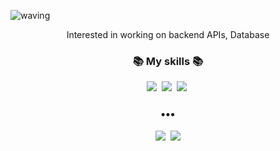 ![waving](https://capsule-render.vercel.app/api?type=waving&height=200&text=Belluga🎆&fontAlign=80&fontAlignY=40&color=gradient)

<p align="center">
Interested in working on backend APIs, Database  
</p>
<h3 align="center">📚 My skills 📚</h3>
<p align="center">
  <img src="https://img.shields.io/badge/-JAVA-orange"/>&nbsp
  <img src="https://img.shields.io/badge/-MySQL-navy"/>&nbsp
  <img src="https://img.shields.io/badge/-SpringBoot-orange"/>&nbsp
</p>

<h3 align="center">•••</h3>

<p align="center">
  <a href="https://velog.io/@qotndus43"><img src="https://img.shields.io/badge/Tech%20Blog-11B48A?style=flat-square&logo=Vimeo&logoColor=white&link=https://velog.io/@new_wisdom"/></a>&nbsp
  <a href="mailto:qotndus950403@gmail.com"><img src="https://img.shields.io/badge/Gmail-d14836?style=flat-square&logo=Gmail&logoColor=white&link=mailto:qotndus950403@gmail.com"/></a>
</p>
